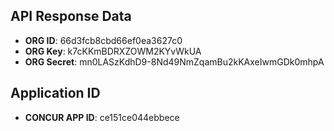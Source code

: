 
## API Response Data

- **ORG ID**: 66d3fcb8cbd66ef0ea3627c0
- **ORG Key**: k7cKKmBDRXZOWM2KYvWkUA
- **ORG Secret**: mn0LASzKdhD9-8Nd49NmZqamBu2kKAxeIwmGDk0mhpA


## Application ID

- **CONCUR APP ID**: ce151ce044ebbece

